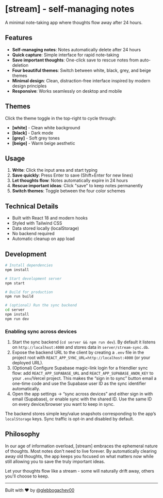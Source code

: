 # [stream] - self-managing notes

A minimal note-taking app where thoughts flow away after 24 hours.

## Features

- **Self-managing notes**: Notes automatically delete after 24 hours
- **Quick capture**: Simple interface for rapid note-taking  
- **Save important thoughts**: One-click save to rescue notes from auto-deletion
- **Four beautiful themes**: Switch between white, black, grey, and beige themes
- **Minimal design**: Clean, distraction-free interface inspired by modern design principles
- **Responsive**: Works seamlessly on desktop and mobile

## Themes

Click the theme toggle in the top-right to cycle through:
- **[white]** - Clean white background  
- **[black]** - Dark mode
- **[grey]** - Soft grey tones
- **[beige]** - Warm beige aesthetic

## Usage

1. **Write**: Click the input area and start typing
2. **Save quickly**: Press Enter to save (Shift+Enter for new lines)  
3. **Let thoughts flow**: Notes automatically expire in 24 hours
4. **Rescue important ideas**: Click "save" to keep notes permanently
5. **Switch themes**: Toggle between the four color schemes

## Technical Details

- Built with React 18 and modern hooks
- Styled with Tailwind CSS
- Data stored locally (localStorage)
- No backend required
- Automatic cleanup on app load

## Development

```bash
# Install dependencies
npm install

# Start development server
npm start

# Build for production
npm run build

# (optional) Run the sync backend
cd server
npm install
npm run dev
```

### Enabling sync across devices

1. Start the sync backend (`cd server && npm run dev`). By default it listens on `http://localhost:4000` and stores data in `server/stream-sync.db`.
2. Expose the backend URL to the client by creating a `.env` file in the project root with `REACT_APP_SYNC_URL=http://localhost:4000` (or your deployed URL).
3. (Optional) Configure Supabase magic-link login for a friendlier sync flow: add `REACT_APP_SUPABASE_URL` and `REACT_APP_SUPABASE_ANON_KEY` to your `.env`/Vercel project. This makes the “sign in to sync” button email a one-time code and use the Supabase user ID as the sync identifier automatically.
4. Open the app settings → “sync across devices” and either sign in with email (Supabase), or enable sync with the shared ID. Use the same ID on every device/browser you want to keep in sync.

The backend stores simple key/value snapshots corresponding to the app’s `localStorage` keys. Sync traffic is opt-in and disabled by default.

## Philosophy

In our age of information overload, [stream] embraces the ephemeral nature of thoughts. Most notes don't need to live forever. By automatically clearing away old thoughts, the app keeps you focused on what matters now while still allowing you to save the truly important ideas.

Let your thoughts flow like a stream - some will naturally drift away, others you'll choose to keep.

---

Built with ❤️ by [@glebbogachev00](https://github.com/glebbogachev00)
